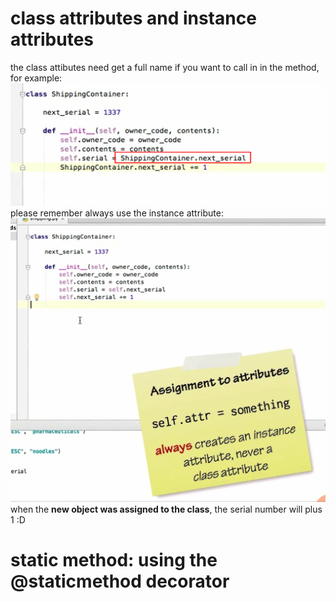 # class attributes and instance attributes

the class attibutes need get a full name if you want to call in in the method, for example:
![class_attribute](images/class_attributes.png)
please remember always use the instance attribute:
![class_attribute2](images/class_attributes_2.png)
when the **new object was assigned to the class**, the serial number will plus 1 :D

# static method: using the @staticmethod decorator
